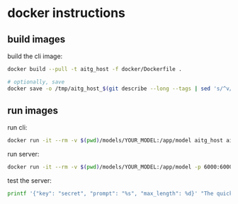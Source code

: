 
# docker instructions

## build images

build the cli image:
```sh
docker build --pull -t aitg_host -f docker/Dockerfile .

# optionally, save
docker save -o /tmp/aitg_host_$(git describe --long --tags | sed 's/^v//;s/\([^-]*-g\)/r\1/;s/-/./g')__docker.tar aitg_host
```

## run images

run cli:
```sh
docker run -it --rm -v $(pwd)/models/YOUR_MODEL:/app/model aitg_host aitg_host.cli
```

run server:
```sh
docker run -it --rm -v $(pwd)/models/YOUR_MODEL:/app/model -p 6000:6000 aitg_host aitg_host.srv gpt --host 0.0.0.0
```

test the server:
```sh
printf '{"key": "secret", "prompt": "%s", "max_length": %d}' "The quick brown" 16 | http GET localhost:6000/gen_gpt.json
```
